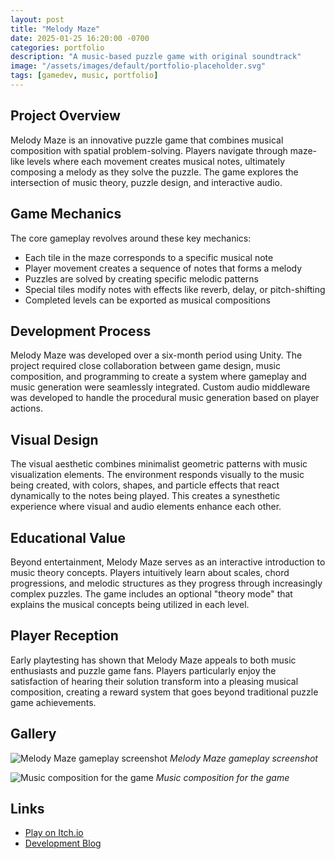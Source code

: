 ```yaml
---
layout: post
title: "Melody Maze"
date: 2025-01-25 16:20:00 -0700
categories: portfolio
description: "A music-based puzzle game with original soundtrack"
image: "/assets/images/default/portfolio-placeholder.svg"
tags: [gamedev, music, portfolio]
---
```


## Project Overview

Melody Maze is an innovative puzzle game that combines musical composition with spatial problem-solving. Players navigate through maze-like levels where each movement creates musical notes, ultimately composing a melody as they solve the puzzle. The game explores the intersection of music theory, puzzle design, and interactive audio.

## Game Mechanics

The core gameplay revolves around these key mechanics:

- Each tile in the maze corresponds to a specific musical note
- Player movement creates a sequence of notes that forms a melody
- Puzzles are solved by creating specific melodic patterns
- Special tiles modify notes with effects like reverb, delay, or pitch-shifting
- Completed levels can be exported as musical compositions

## Development Process

Melody Maze was developed over a six-month period using Unity. The project required close collaboration between game design, music composition, and programming to create a system where gameplay and music generation were seamlessly integrated. Custom audio middleware was developed to handle the procedural music generation based on player actions.

## Visual Design

The visual aesthetic combines minimalist geometric patterns with music visualization elements. The environment responds visually to the music being created, with colors, shapes, and particle effects that react dynamically to the notes being played. This creates a synesthetic experience where visual and audio elements enhance each other.

## Educational Value

Beyond entertainment, Melody Maze serves as an interactive introduction to music theory concepts. Players intuitively learn about scales, chord progressions, and melodic structures as they progress through increasingly complex puzzles. The game includes an optional "theory mode" that explains the musical concepts being utilized in each level.

## Player Reception

Early playtesting has shown that Melody Maze appeals to both music enthusiasts and puzzle game fans. Players particularly enjoy the satisfaction of hearing their solution transform into a pleasing musical composition, creating a reward system that goes beyond traditional puzzle game achievements.

## Gallery

![Melody Maze gameplay screenshot](/assets/images/portfolio/game-2.jpg)
*Melody Maze gameplay screenshot*

![Music composition for the game](/assets/images/portfolio/music-2.jpg)
*Music composition for the game*

## Links

- [Play on Itch.io](https://itch.io/)
- [Development Blog](#)
